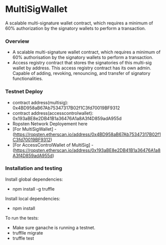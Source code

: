 # MultiSigWallet
A scalable multi-signature wallet contract, which requires a minimum of 60% authorization by the signatory wallets to perform a transaction.

### Overview

- A scalable multi-signature wallet contract, which requires a minimum of 60% authorisation by the signatory wallets to perform a transaction. 
- Access registry contract that stores the signatories of this multi-sig wallet by address. This access registry contract has its own admin. Capable of adding, revoking, renouncing, and transfer of signatory functionalities.

### Testnet Deploy

- contract address(multisig): 0x4BD958aB67Ab75347317B02f1C3fd70019BF9312
- contract address(accesscontrolwallet): 0x193aBE8e2DB41B1a36476A1a8A3f4D859adA955d
- Ropsten Network Deployement here
- [For MultiSigWallet] - (https://ropsten.etherscan.io/address/0x4BD958aB67Ab75347317B02f1C3fd70019BF9312)
- [For AccessControlWallet of MultiSig] - (https://ropsten.etherscan.io/address/0x193aBE8e2DB41B1a36476A1a8A3f4D859adA955d)

### Installation and testing

Install global dependencies:

- npm install -g truffle

Install local dependencies:

- npm install

To run the tests:
- Make sure ganache is running a testnet.
- trufflle migrate
- truffle test
